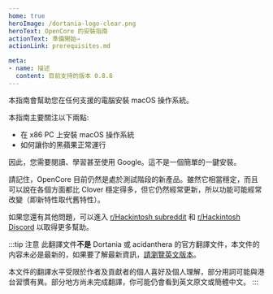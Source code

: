 ```yaml
---
home: true
heroImage: /dortania-logo-clear.png
heroText: OpenCore 的安裝指南
actionText: 準備開始→
actionLink: prerequisites.md

meta:
- name: 描述
  content: 目前支持的版本 0.8.8
---
```


本指南會幫助您在任何支援的電腦安裝 macOS 操作系統。

本指南主要關注以下兩點:

* 在 x86 PC 上安裝 macOS 操作系統
* 如何讓你的黑蘋果正常運行

因此，您需要閱讀、學習甚至使用 Google。這不是一個簡單的一鍵安裝。

請記住，OpenCore 目前仍然是處於測試階段的新產品。雖然它相當穩定，而且可以說在各個方面都比 Clover 穩定得多，但它仍然經常更新，所以功能可能經常改變（即新特性取代舊特性）。

如果您還有其他問題，可以進入 [r/Hackintosh subreddit](https://www.reddit.com/r/hackintosh/) 和 [r/Hackintosh Discord](https://discord.gg/u8V7N5C) 以取得更多幫助。

:::tip 注意
此翻譯文件**不是** Dortania 或 acidanthera 的官方翻譯文件，本文件的内容未必是最新的，如果要了解最新資訊，[請瀏覽英文版本](https://dortania.github.io/OpenCore-Install-Guide/)。

本文件的翻譯水平受限於作者及貢獻者的個人喜好及個人理解，部分用詞可能與港台習慣有異。部分地方尚未完成翻譯，你可能仍會看到英文原文或簡體中文。
:::
